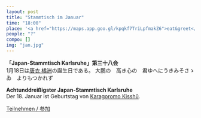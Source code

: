 ```yaml
---
layout: post
title: "Stammtisch im Januar"
time: "18:00"
place: '<a href="https://maps.app.goo.gl/kpqkf7TriLpfmakZ6">eat&greet</a>'
people: "?"
compo: []
img: "jan.jpg"
---
```



**「Japan-Stammtisch Karlsruhe」第三十八会**  
1月18日は[唐衣 橘洲](https://ja.wikipedia.org/wiki/%E5%94%90%E8%A1%A3%E6%A9%98%E6%B4%B2)の誕生日である。
大鵬の　高き心の　君ゆへにうきみそさゝゐ　よりもつかれず

**Achtunddreißigster Japan-Stammtisch Karlsruhe**  
Der 18. Januar ist Geburtstag von [Karagoromo Kisshū](https://de.wikipedia.org/wiki/Karagoromo_Kissh%C5%AB). 

[Teilnehmen / 参加](https://nuudel.digitalcourage.de/2OjdPWLk9aFtJqjL)

